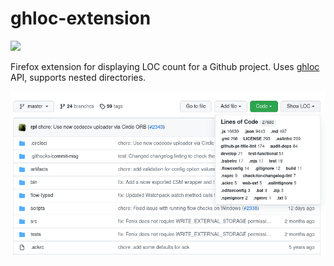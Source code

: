 # ghloc-extension

<a rel="noreferrer noopener" href="https://addons.mozilla.org/ru/firefox/addon/github-lines-of-code/"><img src="https://img.shields.io/amo/v/github-lines-of-code?logo=Firefox&logoColor=white&style=for-the-badge"></a>

Firefox extension for displaying LOC count for a Github project. Uses [ghloc](https://github.com/subtle-byte/ghloc) API, supports nested directories.

![screenshot](./images/screenshot.png)
